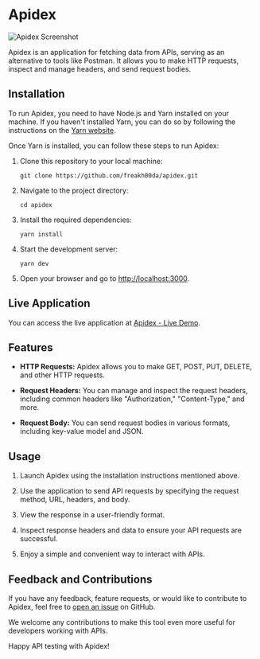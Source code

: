 # Apidex

![Apidex Screenshot](https://txyetwyalbsyterutgqv.supabase.co/storage/v1/object/public/screenshot/Screenshot%20from%202023-10-22%2017-53-49.png)


Apidex is an application for fetching data from APIs, serving as an alternative to tools like Postman. It allows you to make HTTP requests, inspect and manage headers, and send request bodies.

## Installation

To run Apidex, you need to have Node.js and Yarn installed on your machine. If you haven't installed Yarn, you can do so by following the instructions on the [Yarn website](https://classic.yarnpkg.com/en/docs/install/).

Once Yarn is installed, you can follow these steps to run Apidex:

1. Clone this repository to your local machine:

   ```
   git clone https://github.com/freakh00da/apidex.git
   ```

2. Navigate to the project directory:

   ```
   cd apidex
   ```

3. Install the required dependencies:

   ```
   yarn install
   ```

4. Start the development server:

   ```
   yarn dev
   ```

5. Open your browser and go to [http://localhost:3000](http://localhost:3000).

## Live Application

You can access the live application at [Apidex - Live Demo](https://apidex.vercel.app).

## Features

- **HTTP Requests:** Apidex allows you to make GET, POST, PUT, DELETE, and other HTTP requests.

- **Request Headers:** You can manage and inspect the request headers, including common headers like "Authorization," "Content-Type," and more.

- **Request Body:** You can send request bodies in various formats, including key-value model and JSON.

## Usage

1. Launch Apidex using the installation instructions mentioned above.

2. Use the application to send API requests by specifying the request method, URL, headers, and body.

3. View the response in a user-friendly format.

4. Inspect response headers and data to ensure your API requests are successful.

5. Enjoy a simple and convenient way to interact with APIs.

## Feedback and Contributions

If you have any feedback, feature requests, or would like to contribute to Apidex, feel free to [open an issue](https://github.com/freakh00da/apidex/issues) on GitHub.

We welcome any contributions to make this tool even more useful for developers working with APIs.

Happy API testing with Apidex!

